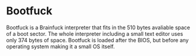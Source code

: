 # Bootfuck
Bootfuck is a Brainfuck interpreter that fits in the 510 bytes avaliable space of a boot sector.
The whole interpreter including a small text editor uses only 374 bytes of space.
Bootfuck is loaded after the BIOS, but before any operating system making it a small OS itself.
